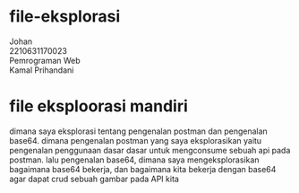 # file-eksplorasi

Johan\
2210631170023\
Pemrograman Web\
Kamal Prihandani

# file eksploorasi mandiri
dimana saya eksplorasi tentang pengenalan postman dan pengenalan base64.
dimana pengenalan postman yang saya eksplorasikan yaitu pengenalan penggunaan dasar dasar untuk mengconsume sebuah api pada postman.
lalu pengenalan base64, dimana saya mengeksplorasikan bagaimana base64 bekerja, dan bagaimana kita bekerja dengan base64 agar dapat crud sebuah gambar pada API kita
